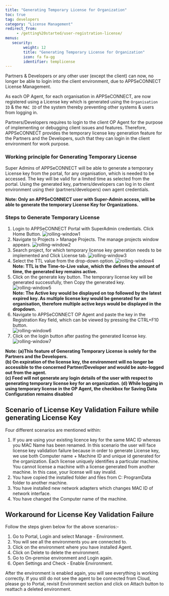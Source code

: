 ```yaml
---
title: "Generating Temporary License for Organization"
toc: true
tag: developers
category: "License Management"
redirect_from: 
     - /getting%20started/user-registration-license/
menus: 
   security:
        weight: 12
        title: "Generating Temporary License for Organization"
        icon: fa fa-gg
        identifier: templicense      
---
```


Partners & Developers or any other user (except the client) can now, no longer be able to login into the client environment, 
due to APPSeCONNECT License Management. 

As each OP Agent, for each organisation in APPSeCONNECT, are now registered using a License key which is generated 
using the `Organisation ID` & the `MAC ID` of the system thereby preventing other systems & users from logging in.

Partners/Developers requires to login to the client OP Agent for the purpose of implementing or debugging 
client issues and features. Therefore, APPSeCONNECT provides the temporary license key generation feature for the Partners
and the Developers, such that they can login in the client environment for work purpose.

### Working principle for Generating Temporary License

Super Admins of APPSeCONNECT will be able to generate a temporary License key from the portal, for any organisation, 
which is needed to be accessed. The key will be valid for a limited time as selected from the portal. Using the generated key, 
partners/developers can log in to client environment using their (partners/developers) own agent credentials.

**Note: Only an APPSeCONNECT user with Super-Admin access, will be able to generate the temporary License Key for 
Organizations.**

### Steps to Generate Temporary License

1.	Login to APPSeCONNECT Portal with SuperAdmin credentials. Click Home Button.
![rolling-window1](/staticfiles/licensekey/rolling-window1.png)   
2.  Navigate to Projects > Manage Projects. The manage projects window appears.
![rolling-window2](/staticfiles/licensekey/rolling-window2.png) 
3.  Search project, for which temporary license key generation needs to be implemented and Click License tab.
![rolling-window3](/staticfiles/licensekey/rolling-window3.png) 
4.  Select the TTL value from the drop-down option.
![rolling-window4](/staticfiles/licensekey/rolling-window4.png)        
**Note: TTL is the Time-to-Live value, which the defines the amount of time, the generated key remains active.**
5.	Click on the generate key button. The temporary license key will be generated successfully, then Copy the generated key.
![rolling-window5](/staticfiles/licensekey/rolling-window5.png)   
**Note: The Active key would be displayed on top followed by the latest expired key. As multiple license key would be generated 
for an organisation, therefore multiple active keys would be displayed in the dropdown.**        
6.  Navigate to APPSeCONNECT OP Agent and paste the key in the Registration Key field, which can be viewed by 
    pressing the CTRL+F10 button.      
![rolling-window6](/staticfiles/licensekey/rolling-window6.png) 
7.	Click on the login button after pasting the generated license key.    
![rolling-window7](/staticfiles/licensekey/rolling-window7.png) 

**Note: (a)This feature of Generating Temporary License is solely for the Partners and the Developers.       
        (b) On expiration of the license key, the environment will no longer be accessible to the concerned Partner/Developer and would be auto-logged out from the agent.      
        (c) Feed will not generate any login details of the user with respect to generating temporary license key for an organization.
        (d) While logging in using temporary license in the OP Agent, the checkbox for Saving Data Configuration remains disabled**


## Scenario of License Key Validation Failure while generating License Key

Four different scenarios are mentioned within:
 
1. If you are using your existing licence key for the same MAC ID whereas you MAC Name has been renamed.
In this scenario the user will face license key validation failure because in order to 
generate License key, we use both Computer name + Machine ID and unique id generated 
for the organization. Each license uniquely identifies a particular machine. You cannot 
license a machine with a license generated from another machine. In this case, your 
license will say invalid.   
2. You have copied the installed folder and files from C: ProgramData folder to another machine.  
3. You have installed new network adapters which changes MAC ID of network interface.    
4. You have changed the Computer name of the machine.  

##  Workaround for License Key Validation Failure

Follow the steps given below for the above scenarios:-

1. Go to Portal, Login and select Manage - Environment.
2. You will see all the environments you are connected to.
3. Click on the environment where you have installed Agent.
4. Click on Delete to delete the environment.
5. Go to On-premise environment and Login again.
6. Open Settings and Check - Enable Environment.

After the environment is enabled again, you will see everything is working correctly. 
If you still do not see the agent to be connected from Cloud, please go to Portal, 
revisit Environment section and click on Attach button to reattach a deleted environment.

 

